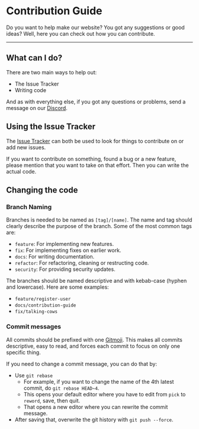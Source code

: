 # Contribution Guide

Do you want to help make our website? You got any suggestions or good ideas? Well, here you can check out how you can contribute.

---

## What can I do?

There are two main ways to help out:

- The Issue Tracker
- Writing code

And as with everything else, if you got any questions or problems, send a message on our [Discord](https://discord.gg/9X6W6v9RcE).

## Using the Issue Tracker

The [Issue Tracker](https://github.com/betauia/betauia.net/issues) can both be used to look for things to contribute on or add new issues.

If you want to contribute on something, found a bug or a new feature, please mention that you want to take on that effort. Then you can write the actual code.

## Changing the code

### Branch Naming

Branches is needed to be named as `[tag]/[name]`. The name and tag should clearly describe the purpose of the branch. Some of the most common tags are:

- `feature`: For implementing new features.
- `fix`: For implementing fixes on earlier work.
- `docs`: For writing documentation.
- `refactor`: For refactoring, cleaning or restructing code.
- `security`: For providing security updates.

The branches should be named descriptive and with kebab-case (hyphen and lowercase). Here are some examples:

- `feature/register-user`
- `docs/contribution-guide`
- `fix/talking-cows`

### Commit messages

All commits should be prefixed with one [Gitmoji](https://gitmoji.dev/). This makes all commits descriptive, easy to read, and forces each commit to focus on only one specific thing.

If you need to change a commit message, you can do that by:

- Use `git rebase`
  - For example, if you want to change the name of the 4th latest commit, do `git rebase HEAD~4`.
  - This opens your default editor where you have to edit from `pick` to `reword`, save, then quit.
  - That opens a new editor where you can rewrite the commit message.
- After saving that, overwrite the git history with `git push --force`.
